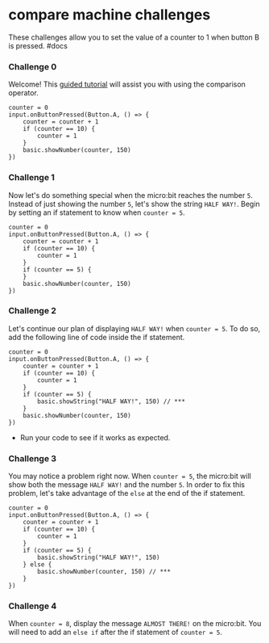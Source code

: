 # compare machine challenges

These challenges allow you to set the value of a counter to 1 when button B is pressed. #docs

### Challenge 0

Welcome! This [guided tutorial](/lessons/comparison/tutorial) will assist you with using the comparison operator.

```
counter = 0
input.onButtonPressed(Button.A, () => {
    counter = counter + 1
    if (counter == 10) {
        counter = 1
    }
    basic.showNumber(counter, 150)
})
```

### Challenge 1

Now let's do something special when the micro:bit reaches the number `5`. Instead of just showing the number `5`, let's show the string `HALF WAY!`. Begin by setting an if statement to know when `counter = 5`.

```
counter = 0
input.onButtonPressed(Button.A, () => {
    counter = counter + 1
    if (counter == 10) {
        counter = 1
    }
    if (counter == 5) {
    }
    basic.showNumber(counter, 150)
})
```

### Challenge 2

Let's continue our plan of displaying `HALF WAY!` when `counter = 5`. To do so, add the following line of code inside the if statement.

```
counter = 0
input.onButtonPressed(Button.A, () => {
    counter = counter + 1
    if (counter == 10) {
        counter = 1
    }
    if (counter == 5) {
        basic.showString("HALF WAY!", 150) // ***
    }
    basic.showNumber(counter, 150)
})
```

* Run your code to see if it works as expected.

### Challenge 3

You may notice a problem right now. When `counter = 5`, the micro:bit will show both the message `HALF WAY!` and the number `5`. In order to fix this problem, let's take advantage of the `else` at the end of the if statement.

```
counter = 0
input.onButtonPressed(Button.A, () => {
    counter = counter + 1
    if (counter == 10) {
        counter = 1
    }
    if (counter == 5) {
        basic.showString("HALF WAY!", 150)
    } else {
        basic.showNumber(counter, 150) // ***
    }
})
```

### Challenge 4

When `counter = 8`, display the message `ALMOST THERE!` on the micro:bit. You will need to add an `else if` after the if statement of `counter = 5`.


